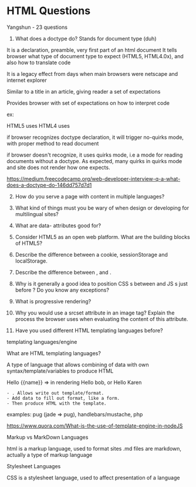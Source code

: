 # HTML Questions


Yangshun - 23 questions

1. What does a doctype do?
Stands for document type (duh)


It is a declaration, preamble, very first part of an html document
It tells browser what type of document type to expect (HTML5, HTML4.0x), and also
how to translate code

It is a legacy effect from days when main browsers were netscape and internet explorer

Similar to a title in an article, giving reader a set of expectations

Provides browser with set of expectations on how to interpret code

ex: 

HTML5 uses <!doctype html>
HTML4 uses <!DOCTYPE HTML PUBLIC “-//W3C//DTD HTML 4.01//EN” “http://www.w3.org/TR/html4/strict.dtd”> 


if browser recognizes doctype declaration, it will trigger no-quirks mode, with proper method to read document

if browser doesn't recognize, it uses quirks mode, i.e a mode for reading documents without a doctype. As expected, many quirks in quirks mode and site does not render how one expects.

https://medium.freecodecamp.org/web-developer-interview-q-a-what-does-a-doctype-do-146dd757d7d1


2. How do you serve a page with content in multiple languages?


3. What kind of things must you be wary of when design or developing for multilingual sites?


4. What are data- attributes good for?


5. Consider HTML5 as an open web platform. What are the building blocks of HTML5?


6. Describe the difference between a cookie, sessionStorage and localStorage.

7. Describe the difference between <script></script>, <script async></script> and <script defer></script>.



8. Why is it generally a good idea to position CSS <link>s between <head></head> and JS <script></script>s just before <body></body>? Do you know any exceptions?



9. What is progressive rendering?



10. Why you would use a srcset attribute in an image tag? Explain the process the browser uses when evaluating the content of this attribute.


11. Have you used different HTML templating languages before?

templating languages/engine

What are HTML templating languages?

A type of language that allows combining of data with own syntax/template/variables to produce HTML

Hello {{name}} => in rendering Hello bob, or Hello Karen

	- . Allows write out template/format. 
	- Add data to fill out format, like a form.
	- Then produce HTML with the template.


examples: pug (jade => pug), handlebars/mustache, php


https://www.quora.com/What-is-the-use-of-template-engine-in-nodeJS



Markup vs MarkDown Languages

html is a markup language, used to format sites
.md files are markdown, actually a type of markup language


Stylesheet Languages

CSS is a stylesheet language, used to affect presentation of a language


